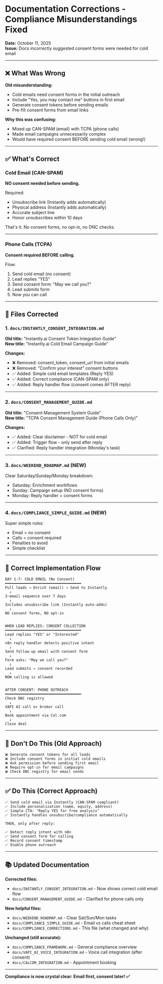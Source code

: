 # Documentation Corrections - Compliance Misunderstandings Fixed

**Date:** October 11, 2025  
**Issue:** Docs incorrectly suggested consent forms were needed for cold email

---

## ❌ What Was Wrong

**Old misunderstanding:**
- Cold emails need consent forms in the initial outreach
- Include "Yes, you may contact me" buttons in first email
- Generate consent tokens before sending emails
- Pre-fill consent forms from email links

**Why this was confusing:**
- Mixed up CAN-SPAM (email) with TCPA (phone calls)
- Made email campaigns unnecessarily complex
- Would have required consent BEFORE sending cold email (wrong!)

---

## ✅ What's Correct

### Cold Email (CAN-SPAM)
**NO consent needed before sending.**

Required:
- Unsubscribe link (Instantly adds automatically)
- Physical address (Instantly adds automatically)
- Accurate subject line
- Honor unsubscribes within 10 days

That's it. No consent forms, no opt-in, no DNC checks.

---

### Phone Calls (TCPA)
**Consent required BEFORE calling.**

Flow:
1. Send cold email (no consent)
2. Lead replies "YES"
3. Send consent form: "May we call you?"
4. Lead submits form
5. Now you can call

---

## 📝 Files Corrected

### 1. `docs/INSTANTLY_CONSENT_INTEGRATION.md`
**Old title:** "Instantly.ai Consent Token Integration Guide"  
**New title:** "Instantly.ai Cold Email Campaign Guide"

**Changes:**
- ❌ Removed: consent_token, consent_url from initial emails
- ❌ Removed: "Confirm your interest" consent buttons
- ✅ Added: Simple cold email templates (Reply YES)
- ✅ Added: Correct compliance (CAN-SPAM only)
- ✅ Added: Reply handler flow (consent comes AFTER reply)

---

### 2. `docs/CONSENT_MANAGEMENT_GUIDE.md`
**Old title:** "Consent Management System Guide"  
**New title:** "TCPA Consent Management Guide (Phone Calls Only)"

**Changes:**
- ✅ Added: Clear disclaimer - NOT for cold email
- ✅ Added: Trigger flow - only send after reply
- ✅ Clarified: Reply handler integration (Monday's task)

---

### 3. `docs/WEEKEND_ROADMAP.md` (NEW)
Clear Saturday/Sunday/Monday breakdown:
- Saturday: Enrichment workflows
- Sunday: Campaign setup (NO consent forms)
- Monday: Reply handler + consent forms

---

### 4. `docs/COMPLIANCE_SIMPLE_GUIDE.md` (NEW)
Super simple rules:
- Email = no consent
- Calls = consent required
- Penalties to avoid
- Simple checklist

---

## 🎯 Correct Implementation Flow

```
DAY 1-7: COLD EMAIL (No Consent)
━━━━━━━━━━━━━━━━━━━━━━━━━━━━━━━━━━━
Pull leads → Enrich (email) → Send to Instantly
  ↓
3-email sequence over 7 days
  ↓
Includes unsubscribe link (Instantly auto-adds)
  ↓
NO consent forms, NO opt-in


WHEN LEAD REPLIES: CONSENT COLLECTION
━━━━━━━━━━━━━━━━━━━━━━━━━━━━━━━━━━━
Lead replies "YES" or "Interested"
  ↓
n8n reply handler detects positive intent
  ↓
Send follow-up email with consent form
  ↓
Form asks: "May we call you?"
  ↓
Lead submits → consent recorded
  ↓
NOW calling is allowed


AFTER CONSENT: PHONE OUTREACH
━━━━━━━━━━━━━━━━━━━━━━━━━━━━━━━━━━━
Check DNC registry
  ↓
VAPI AI call or broker call
  ↓
Book appointment via Cal.com
  ↓
Close deal
```

---

## 🚫 Don't Do This (Old Approach)

```
❌ Generate consent tokens for all leads
❌ Include consent forms in initial cold emails
❌ Ask permission before sending first email
❌ Require opt-in for email campaigns
❌ Check DNC registry for email sends
```

---

## ✅ Do This (Correct Approach)

```
✅ Send cold email via Instantly (CAN-SPAM compliant)
✅ Include personalization (name, equity, address)
✅ Simple CTA: "Reply YES for free analysis"
✅ Instantly handles unsubscribe/compliance automatically

THEN, only after reply:

✅ Detect reply intent with n8n
✅ Send consent form for calling
✅ Record consent timestamp
✅ Enable phone outreach
```

---

## 📚 Updated Documentation

**Corrected files:**
- `docs/INSTANTLY_CONSENT_INTEGRATION.md` - Now shows correct cold email flow
- `docs/CONSENT_MANAGEMENT_GUIDE.md` - Clarified for phone calls only

**New helpful files:**
- `docs/WEEKEND_ROADMAP.md` - Clear Sat/Sun/Mon tasks
- `docs/COMPLIANCE_SIMPLE_GUIDE.md` - Email vs calls cheat sheet
- `docs/COMPLIANCE_CORRECTIONS.md` - This file (what changed and why)

**Unchanged (still accurate):**
- `docs/COMPLIANCE_FRAMEWORK.md` - General compliance overview
- `docs/VAPI_AI_VOICE_INTEGRATION.md` - Voice call integration (after consent)
- `docs/CALCOM_INTEGRATION.md` - Appointment booking

---

**Compliance is now crystal clear: Email first, consent later! ✅**

